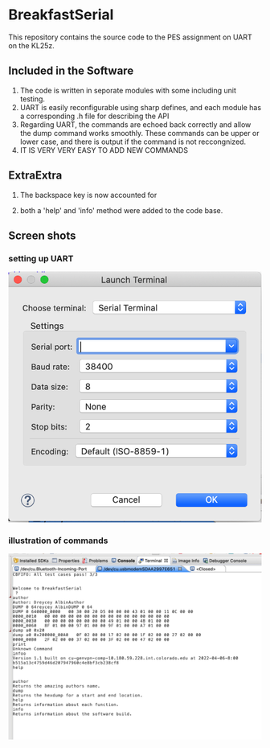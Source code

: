 # BreakfastSerial

This repository contains the source code to the PES assignment on UART on the KL25z. 

## Included in the Software

1. The code is written in seporate modules with some including unit testing. 
2. UART is easily reconfigurable using sharp defines, and each module has a corresponding .h file for describing the API 
3. Regarding UART, the commands are echoed back correctly and allow the dump command works smoothly. These commands can be upper or lower case, and there is output if the command is not reccongnized.
4. IT IS VERY VERY EASY TO ADD NEW COMMANDS

## ExtraExtra

1. The backspace key is now accounted for

2. both a 'help' and 'info' method were added to the code base. 

## Screen shots

### setting up UART

![UART](screen_shots/UART_TERMINAL.png)

### illustration of commands

![UART in work](screen_shots/UART_OUTPUT.png)
